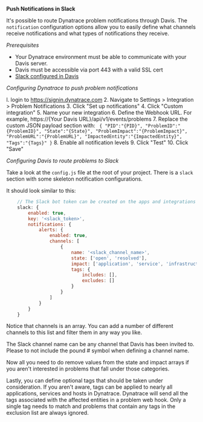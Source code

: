 **Push Notifications in Slack**

It's possible to route Dynatrace problem notifications through Davis. The `notification` configuration options allow you to easily define what channels receive notifications and what types of notifications they receive.

*Prerequisites*
- Your Dynatrace environment must be able to communicate with your Davis server.
- Davis must be accessible via port 443 with a valid SSL cert
- [Slack configured in Davis](https://github.com/Dynatrace/davis-server#slack-setup-more)

*Configuring Dynatrace to push problem notifications*

l. login to https://signin.dynatrace.com
2. Navigate to Settings > Integration > Problem Notifications
3. Click "Set up notifications"
4. Click "Custom integration"
5. Name your new integration
6. Define the Webhook URL.  For example, https&#58;//{Your Davis URL}/api/v1/events/problems
7. Replace the custom JSON payload section with:
    ```
    {
        "PID":"{PID}",
        "ProblemID":"{ProblemID}",
        "State":"{State}",
        "ProblemImpact":"{ProblemImpact}",
        "ProblemURL":"{ProblemURL}",
        "ImpactedEntity":"{ImpactedEntity}",
        "Tags":"{Tags}"
    }```
8. Enable all notification levels
9. Click "Test"
10. Click "Save"

*Configuring Davis to route problems to Slack*

Take a look at the `config.js` file at the root of your project.  There is a `slack` section with some skeleton notification configurations.

It should look similar to this:
````javascript
    // The Slack bot token can be created on the apps and integrations page
    slack: {
        enabled: true,
        key: '<slack_token>',
        notifications: {
            alerts: {
                enabled: true,
                channels: [
                    {
                        name: '<slack_channel_name>',
                        state: ['open', 'resolved'],
                        impact: ['application', 'service', 'infrastructure'],
                        tags: {
                            includes: [],
                            excludes: []
                        }
                    }
                ]
            }
        }
    }
````

Notice that channels is an array.  You can add a number of different channels to this list and filter them in any way you like.

The Slack channel name can be any channel that Davis has been invited to.  Please to not include the pound # symbol when defining a channel name. 

Now all you need to do remove values from the state and impact arrays if you aren't interested in problems that fall under those categories.

Lastly, you can define optional tags that should be taken under consideration.  If you aren't aware, tags can be applied to nearly all applications, services and hosts in Dynatrace.  Dynatrace will send all the tags associated with the affected entities in a problem web hook.  Only a single tag needs to match and problems that contain any tags in the exclusion list are always ignored.